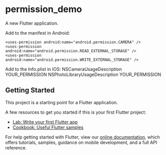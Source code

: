 # permission_demo

A new Flutter application.

Add to the manifest in Android:

    <uses-permission android:name="android.permission.CAMERA" />
    <uses-permission android:name="android.permission.READ_EXTERNAL_STORAGE" />
    <uses-permission android:name="android.permission.WRITE_EXTERNAL_STORAGE" />

Add to the Info.plist in IOS:
    <key>NSCameraUsageDescription</key>
    <string>YOUR_PERMISSION</string>
    <key>NSPhotoLibraryUsageDescription</key>
     <string>YOUR_PERMISSION</string>

## Getting Started

This project is a starting point for a Flutter application.

A few resources to get you started if this is your first Flutter project:

- [Lab: Write your first Flutter app](https://flutter.io/docs/get-started/codelab)
- [Cookbook: Useful Flutter samples](https://flutter.io/docs/cookbook)

For help getting started with Flutter, view our 
[online documentation](https://flutter.io/docs), which offers tutorials, 
samples, guidance on mobile development, and a full API reference.
